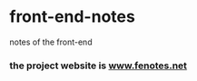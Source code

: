 front-end-notes
===============

notes of the front-end

### the project website is www.fenotes.net
